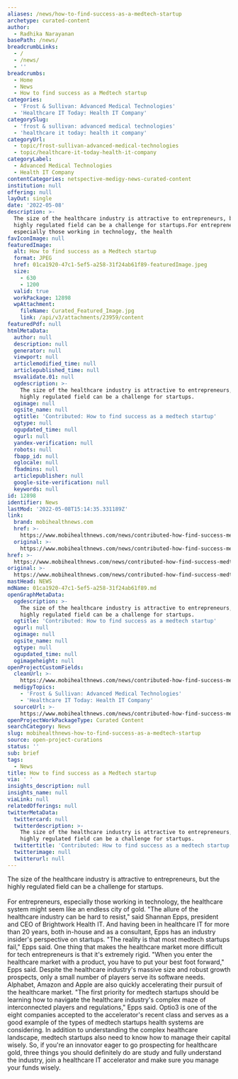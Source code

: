 ```yaml
---
aliases: /news/how-to-find-success-as-a-medtech-startup
archetype: curated-content
author:
  - Radhika Narayanan
basePath: /news/
breadcrumbLinks:
  - /
  - /news/
  - ''
breadcrumbs:
  - Home
  - News
  - How to find success as a Medtech startup
categories:
  - 'Frost & Sullivan: Advanced Medical Technologies'
  - 'Healthcare IT Today: Health IT Company'
categorySlug:
  - 'frost & sullivan: advanced medical technologies'
  - 'healthcare it today: health it company'
categoryUrl:
  - topic/frost-sullivan-advanced-medical-technologies
  - topic/healthcare-it-today-health-it-company
categoryLabel:
  - Advanced Medical Technologies
  - Health IT Company
contentCategories: netspective-medigy-news-curated-content
institution: null
offering: null
layOut: single
date: '2022-05-08'
description: >-
  The size of the healthcare industry is attractive to entrepreneurs, but the
  highly regulated field can be a challenge for startups.For entrepreneurs,
  especially those working in technology, the health
favIconImage: null
featuredImage:
  alt: How to find success as a Medtech startup
  format: JPEG
  href: 01ca1920-47c1-5ef5-a258-31f24ab61f89-featuredImage.jpeg
  size:
    - 630
    - 1200
  valid: true
  workPackage: 12898
  wpAttachment:
    fileName: Curated_Featured_Image.jpg
    link: /api/v3/attachments/23959/content
featuredPdf: null
htmlMetaData:
  author: null
  description: null
  generator: null
  viewport: null
  articlemodified_time: null
  articlepublished_time: null
  msvalidate.01: null
  ogdescription: >-
    The size of the healthcare industry is attractive to entrepreneurs, but the
    highly regulated field can be a challenge for startups.
  ogimage: null
  ogsite_name: null
  ogtitle: 'Contributed: How to find success as a medtech startup'
  ogtype: null
  ogupdated_time: null
  ogurl: null
  yandex-verification: null
  robots: null
  fbapp_id: null
  oglocale: null
  fbadmins: null
  articlepublisher: null
  google-site-verification: null
  keywords: null
id: 12898
identifier: News
lastMod: '2022-05-08T15:14:35.331189Z'
link:
  brand: mobihealthnews.com
  href: >-
    https://www.mobihealthnews.com/news/contributed-how-find-success-medtech-startup
  original: >-
    https://www.mobihealthnews.com/news/contributed-how-find-success-medtech-startup
href: >-
  https://www.mobihealthnews.com/news/contributed-how-find-success-medtech-startup
original: >-
  https://www.mobihealthnews.com/news/contributed-how-find-success-medtech-startup
mastHead: NEWS
mdName: 01ca1920-47c1-5ef5-a258-31f24ab61f89.md
openGraphMetaData:
  ogdescription: >-
    The size of the healthcare industry is attractive to entrepreneurs, but the
    highly regulated field can be a challenge for startups.
  ogtitle: 'Contributed: How to find success as a medtech startup'
  ogurl: null
  ogimage: null
  ogsite_name: null
  ogtype: null
  ogupdated_time: null
  ogimageheight: null
openProjectCustomFields:
  cleanUrl: >-
    https://www.mobihealthnews.com/news/contributed-how-find-success-medtech-startup
  medigyTopics:
    - 'Frost & Sullivan: Advanced Medical Technologies'
    - 'Healthcare IT Today: Health IT Company'
  sourceUrl: >-
    https://www.mobihealthnews.com/news/contributed-how-find-success-medtech-startup
openProjectWorkPackageType: Curated Content
searchCategory: News
slug: mobihealthnews-how-to-find-success-as-a-medtech-startup
source: open-project-curations
status: ''
sub: brief
tags:
  - News
title: How to find success as a Medtech startup
via: ' '
insights_description: null
insights_name: null
viaLink: null
relatedOfferings: null
twitterMetaData:
  twittercard: null
  twitterdescription: >-
    The size of the healthcare industry is attractive to entrepreneurs, but the
    highly regulated field can be a challenge for startups.
  twittertitle: 'Contributed: How to find success as a medtech startup'
  twitterimage: null
  twitterurl: null
---
```

<p>The size of the healthcare industry is attractive to entrepreneurs, but the highly regulated field can be a challenge for startups.<br><br>For entrepreneurs, especially those working in technology, the healthcare system might seem like an endless city of gold.
"The allure of the healthcare industry can be hard to resist," said Shannan Epps, president and CEO of Brightwork Health IT.
And having been in healthcare IT for more than 20 years, both in-house and as a consultant, Epps has an industry insider's perspective on startups.
"The reality is that most medtech startups fail," Epps said.
One thing that makes the healthcare market more difficult for tech entrepreneurs is that it's extremely rigid.
"When you enter the healthcare market with a product, you have to put your best foot forward," Epps said.
Despite the healthcare industry's massive size and robust growth prospects, only a small number of players serve its software needs.
Alphabet, Amazon and Apple are also quickly accelerating their pursuit of the healthcare market.
"The first priority for medtech startups should be learning how to navigate the healthcare industry's complex maze of interconnected players and regulations," Epps said.
Optio3 is one of the eight companies accepted to the accelerator's recent class and serves as a good example of the types of medtech startups health systems are considering.
In addition to understanding the complex healthcare landscape, medtech startups also need to know how to manage their capital wisely.
So, if you're an innovator eager to go prospecting for healthcare gold, three things you should definitely do are study and fully understand the industry, join a healthcare IT accelerator and make sure you manage your funds wisely.</p>